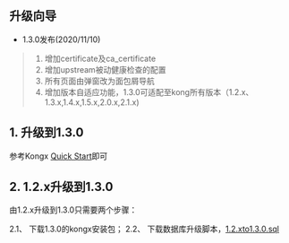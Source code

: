 ## 升级向导
- 1.3.0发布(2020/11/10)
> 1. 增加certificate及ca_certificate
> 2. 增加upstream被动健康检查的配置
> 3. 所有页面由弹窗改为面包屑导航
> 4. 增加版本自适应功能，1.3.0可适配至kong所有版本（1.2.x、1.3.x,1.4.x,1.5.x,2.0.x,2.1.x)

## 1. 升级到1.3.0
参考Kongx [Quick Start](https://www.kancloud.cn/raoxiaoyan/kongx/1984323)即可
## 2. 1.2.x升级到1.3.0
由1.2.x升级到1.3.0只需要两个步骤：

2.1、 下载1.3.0的kongx安装包；
2.2、 下载数据库升级脚本，[1.2.xto1.3.0.sql](./upgrade/1.2.xto1.3.xlog.md)
